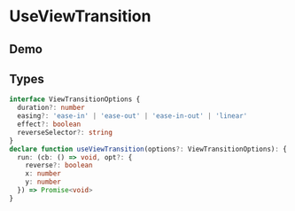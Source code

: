 # UseViewTransition

## Demo

<demo vue="./demos/use-view-transition.vue" title="UseViewTransition" />

## Types

```ts
interface ViewTransitionOptions {
  duration?: number
  easing?: 'ease-in' | 'ease-out' | 'ease-in-out' | 'linear'
  effect?: boolean
  reverseSelector?: string
}
declare function useViewTransition(options?: ViewTransitionOptions): {
  run: (cb: () => void, opt?: {
    reverse?: boolean
    x: number
    y: number
  }) => Promise<void>
}
```
